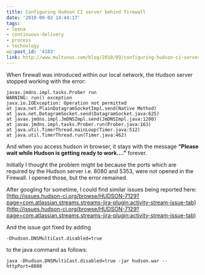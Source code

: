 ```yaml
---
title: Configuring Hudson CI server behind firewall
date: '2010-09-02 14:44:17'
tags:
- leena
- continuous-delivery
- process
- technology
wp:post_id: '4183'
link: http://www.multunus.com/blog/2010/09/configuring-hudson-ci-server-behind-firewall/
---
```


When firewall was introduced within our local network, the Hudson server stopped working with the error:

```
javax.jmdns.impl.tasks.Prober run
WARNING: run() exception
java.io.IOException: Operation not permitted
at java.net.PlainDatagramSocketImpl.send(Native Method)
at java.net.DatagramSocket.send(DatagramSocket.java:625)
at javax.jmdns.impl.JmDNSImpl.send(JmDNSImpl.java:1200)
at javax.jmdns.impl.tasks.Prober.run(Prober.java:163)
at java.util.TimerThread.mainLoop(Timer.java:512)
at java.util.TimerThread.run(Timer.java:462)
```

And when you access hudson in browser, it stays with the message **“Please wait while Hudson is getting ready to work….”** forever.

Initially I thought the problem might be because the ports which are required by the Hudson server i.e. 8080 and 5353, were not opened in the Firewall. I opened those, but the error remained.

After googling for sometime, I could find similar issues being reported here:
[http://issues.hudson-ci.org/browse/HUDSON-7129?page=com.atlassian.streams.streams-jira-plugin:activity-stream-issue-tab](http://issues.hudson-ci.org/browse/HUDSON-7129?page=com.atlassian.streams.streams-jira-plugin:activity-stream-issue-tab)

And the issue got fixed by adding

```
-Dhudson.DNSMultiCast.disabled=true
```

to the java command as follows:

```
java -Dhudson.DNSMultiCast.disabled=true -jar hudson.war --httpPort=8080
```
